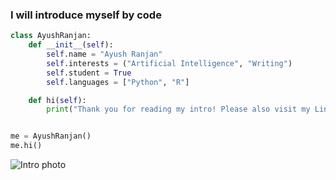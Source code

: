 
### I will introduce myself by code
```py
class AyushRanjan:
    def __init__(self):
        self.name = "Ayush Ranjan"
        self.interests = ("Artificial Intelligence", "Writing")
        self.student = True
        self.languages = ["Python", "R"]

    def hi(self):
        print("Thank you for reading my intro! Please also visit my Linkedin on www.linkedin.com/in/ayushraanjan")


me = AyushRanjan()
me.hi()
```

![Intro photo](https://user-images.githubusercontent.com/74038190/225813708-98b745f2-7d22-48cf-9150-083f1b00d6c9.gif)
